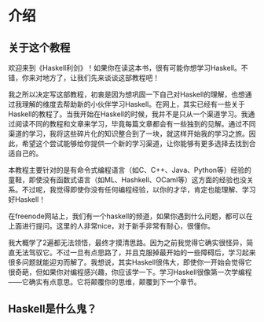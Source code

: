 # 介绍

## 关于这个教程

欢迎来到《Haskell利剑》！如果你在读这本书，很有可能你想学习Haskell。不错，你来对地方了，让我们先来谈谈这部教程吧！

我之所以决定写这部教程，初衷是因为想巩固一下自己对Haskell的理解，也想通过我理解的维度去帮助新的小伙伴学习Haskell。在网上，其实已经有一些关于Haskell的教程了。当我开始在Haskell的时候，我并不是只从一个渠道学习。我通过阅读不同的教程和文章来学习，毕竟每篇文章都会有一些独到的见解。通过不同渠道的学习，我将这些碎片化的知识整合到了一块，就这样开始我的学习之旅。因此，希望这个尝试能够给你提供一个新的学习渠道，让你能够有更多选择去找到合适自己的。

本教程主要针对的是有命令式编程语言（如C、C++、Java、Python等）经验的童鞋，即使没有函数式语言（如ML、Hashkell、OCaml等）这方面的经验也没关系。不过呢，我觉得即使你没有任何编程经验，以你的才华，肯定也能理解、学习好Haskell！

在freenode网站上，我们有一个haskell的频道，如果你遇到什么问题，都可以在上面进行提问。这里的人非常nice，对于新手非常有耐心，很懂你。

我大概学了2遍都无法领悟，最终才摸清思路。因为之前我觉得它确实很怪异，简直无法驾驭它。不过一旦有点思路了，并且克服掉最开始的一些障碍后，学习起来很多问题就能迎刃而解了。我想说，其实Haskell很伟大，即使你一开始会觉得它很奇葩，但如果你对编程感兴趣，你应该学一下。学习Haskell很像第一次学编程——它确实有点意思。它将颠覆你的思维，颠覆到下一个章节。


## Haskell是什么鬼？

